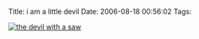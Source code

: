 Title: i am a little devil
Date: 2006-08-18 00:56:02
Tags: 

<a title="click here to do the best personality test ever" href="http://www.theboyleastlikelyto.co.uk/quiz/"><img border="0" title="the devil with a saw" src="http://www.theboyleastlikelyto.co.uk/quiz/i_C.gif"/></a>
